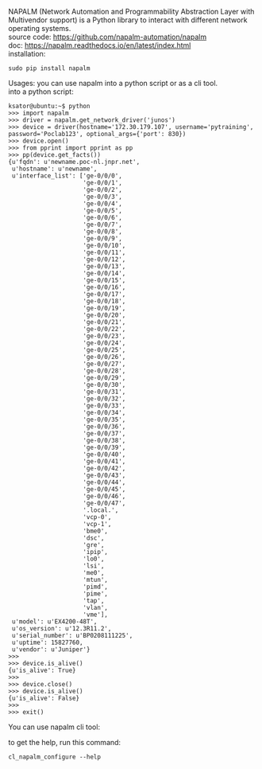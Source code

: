 NAPALM (Network Automation and Programmability Abstraction Layer with Multivendor support) is a Python library to interact with different network operating systems.  
source code: https://github.com/napalm-automation/napalm  
doc: https://napalm.readthedocs.io/en/latest/index.html  
installation:  
```
sudo pip install napalm

```
Usages:
you can use napalm into a python script or as a cli tool.  
into a python script:  
```
ksator@ubuntu:~$ python
>>> import napalm
>>> driver = napalm.get_network_driver('junos')
>>> device = driver(hostname='172.30.179.107', username='pytraining', password='Poclab123', optional_args={'port': 830})
>>> device.open()
>>> from pprint import pprint as pp
>>> pp(device.get_facts())
{u'fqdn': u'newname.poc-nl.jnpr.net',
 u'hostname': u'newname',
 u'interface_list': ['ge-0/0/0',
                     'ge-0/0/1',
                     'ge-0/0/2',
                     'ge-0/0/3',
                     'ge-0/0/4',
                     'ge-0/0/5',
                     'ge-0/0/6',
                     'ge-0/0/7',
                     'ge-0/0/8',
                     'ge-0/0/9',
                     'ge-0/0/10',
                     'ge-0/0/11',
                     'ge-0/0/12',
                     'ge-0/0/13',
                     'ge-0/0/14',
                     'ge-0/0/15',
                     'ge-0/0/16',
                     'ge-0/0/17',
                     'ge-0/0/18',
                     'ge-0/0/19',
                     'ge-0/0/20',
                     'ge-0/0/21',
                     'ge-0/0/22',
                     'ge-0/0/23',
                     'ge-0/0/24',
                     'ge-0/0/25',
                     'ge-0/0/26',
                     'ge-0/0/27',
                     'ge-0/0/28',
                     'ge-0/0/29',
                     'ge-0/0/30',
                     'ge-0/0/31',
                     'ge-0/0/32',
                     'ge-0/0/33',
                     'ge-0/0/34',
                     'ge-0/0/35',
                     'ge-0/0/36',
                     'ge-0/0/37',
                     'ge-0/0/38',
                     'ge-0/0/39',
                     'ge-0/0/40',
                     'ge-0/0/41',
                     'ge-0/0/42',
                     'ge-0/0/43',
                     'ge-0/0/44',
                     'ge-0/0/45',
                     'ge-0/0/46',
                     'ge-0/0/47',
                     '.local.',
                     'vcp-0',
                     'vcp-1',
                     'bme0',
                     'dsc',
                     'gre',
                     'ipip',
                     'lo0',
                     'lsi',
                     'me0',
                     'mtun',
                     'pimd',
                     'pime',
                     'tap',
                     'vlan',
                     'vme'],
 u'model': u'EX4200-48T',
 u'os_version': u'12.3R11.2',
 u'serial_number': u'BP0208111225',
 u'uptime': 15827760,
 u'vendor': u'Juniper'}
>>> 
>>> device.is_alive()
{u'is_alive': True}
>>>
>>> device.close()
>>> device.is_alive()
{u'is_alive': False}
>>>
>>> exit()
```
You can use napalm cli tool:  

to get the help, run this command:  
```
cl_napalm_configure --help
```




